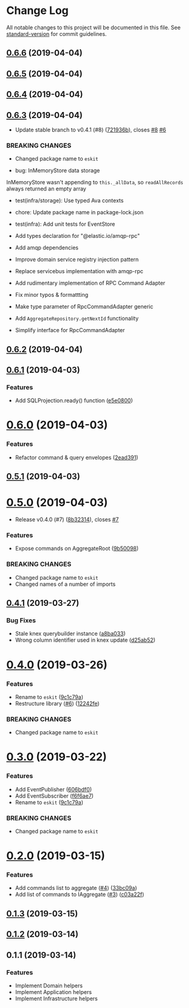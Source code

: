# Change Log

All notable changes to this project will be documented in this file. See [standard-version](https://github.com/conventional-changelog/standard-version) for commit guidelines.

<a name="0.6.6"></a>
## [0.6.6](https://github.com/authentik8/event-sourcing-kit/compare/v0.6.5...v0.6.6) (2019-04-04)



<a name="0.6.5"></a>
## [0.6.5](https://github.com/authentik8/event-sourcing-kit/compare/v0.6.4...v0.6.5) (2019-04-04)



<a name="0.6.4"></a>
## [0.6.4](https://github.com/authentik8/event-sourcing-kit/compare/v0.6.3...v0.6.4) (2019-04-04)



<a name="0.6.3"></a>
## [0.6.3](https://github.com/authentik8/event-sourcing-kit/compare/v0.6.2...v0.6.3) (2019-04-04)


* Update stable branch to v0.4.1 (#8) ([721936b](https://github.com/authentik8/event-sourcing-kit/commit/721936b)), closes [#8](https://github.com/authentik8/event-sourcing-kit/issues/8) [#6](https://github.com/authentik8/event-sourcing-kit/issues/6)


### BREAKING CHANGES

* Changed package name to `eskit`

* bug: InMemoryStore data storage

InMemoryStore wasn't appending to `this._allData`, so `readAllRecords` always
returned an empty array

* test(infra/storage): Use typed Ava contexts

* chore: Update package name in package-lock.json

* test(infra): Add unit tests for EventStore

* Add types declaration for "@elastic.io/amqp-rpc"

* Add amqp dependencies

* Improve domain service registry injection pattern

* Replace servicebus implementation with amqp-rpc

* Add rudimentary implementation of RPC Command Adapter

* Fix minor typos & formattting

* Make type parameter of RpcCommandAdapter generic

* Add `AggregateRepository.getNextId` functionality

* Simplify interface for RpcCommandAdapter



<a name="0.6.2"></a>
## [0.6.2](https://github.com/authentik8/event-sourcing-kit/compare/v0.6.1...v0.6.2) (2019-04-04)



<a name="0.6.1"></a>
## [0.6.1](https://github.com/authentik8/event-sourcing-kit/compare/v0.6.0...v0.6.1) (2019-04-03)


### Features

* Add SQLProjection.ready() function ([e5e0800](https://github.com/authentik8/event-sourcing-kit/commit/e5e0800))



<a name="0.6.0"></a>
# [0.6.0](https://github.com/authentik8/event-sourcing-kit/compare/v0.5.1...v0.6.0) (2019-04-03)


### Features

* Refactor command & query envelopes ([2ead391](https://github.com/authentik8/event-sourcing-kit/commit/2ead391))



<a name="0.5.1"></a>
## [0.5.1](https://github.com/authentik8/event-sourcing-kit/compare/v0.5.0...v0.5.1) (2019-04-03)



<a name="0.5.0"></a>
# [0.5.0](https://github.com/authentik8/event-sourcing-kit/compare/v0.4.1...v0.5.0) (2019-04-03)


* Release v0.4.0 (#7) ([8b32314](https://github.com/authentik8/event-sourcing-kit/commit/8b32314)), closes [#7](https://github.com/authentik8/event-sourcing-kit/issues/7)


### Features

* Expose commands on AggregateRoot ([9b50098](https://github.com/authentik8/event-sourcing-kit/commit/9b50098))


### BREAKING CHANGES

* Changed package name to `eskit`
* Changed names of a number of imports


<a name="0.4.1"></a>
## [0.4.1](https://github.com/authentik8/event-sourcing-kit/compare/v0.4.0...v0.4.1) (2019-03-27)


### Bug Fixes

* Stale knex querybuilder instance ([a8ba033](https://github.com/authentik8/event-sourcing-kit/commit/a8ba033))
* Wrong column identifier used in knex update ([d25ab52](https://github.com/authentik8/event-sourcing-kit/commit/d25ab52))


<a name="0.4.0"></a>
# [0.4.0](https://github.com/authentik8/event-sourcing-kit/compare/v0.2.0...v0.4.0) (2019-03-26)


### Features

* Rename to `eskit` ([9c1c79a](https://github.com/authentik8/event-sourcing-kit/commit/9c1c79a))
* Restructure library ([#6](https://github.com/authentik8/event-sourcing-kit/issues/6)) ([12242fe](https://github.com/authentik8/event-sourcing-kit/commit/12242fe))


### BREAKING CHANGES

* Changed package name to `eskit`



<a name="0.3.0"></a>
# [0.3.0](https://github.com/authentik8/event-sourcing-kit/compare/v0.2.0...v0.3.0) (2019-03-22)


### Features

* Add EventPublisher ([606bdf0](https://github.com/authentik8/event-sourcing-kit/commit/606bdf0))
* Add EventSubscriber ([f6f6ae7](https://github.com/authentik8/event-sourcing-kit/commit/f6f6ae7))
* Rename to `eskit` ([9c1c79a](https://github.com/authentik8/event-sourcing-kit/commit/9c1c79a))


### BREAKING CHANGES

* Changed package name to `eskit`



<a name="0.2.0"></a>
# [0.2.0](https://github.com/authentik8/event-sourcing-kit/compare/v0.1.3...v0.2.0) (2019-03-15)


### Features

* Add commands list to aggregate ([#4](https://github.com/authentik8/event-sourcing-kit/issues/4)) ([33bc09a](https://github.com/authentik8/event-sourcing-kit/commit/33bc09a))
* Add list of commands to IAggregate ([#3](https://github.com/authentik8/event-sourcing-kit/issues/3)) ([c03a22f](https://github.com/authentik8/event-sourcing-kit/commit/c03a22f))



<a name="0.1.3"></a>
## [0.1.3](https://github.com/authentik8/event-sourcing-kit/compare/v0.1.2...v0.1.3) (2019-03-15)



<a name="0.1.2"></a>
## [0.1.2](https://github.com/authentik8/event-sourcing-kit/compare/v0.1.1...v0.1.2) (2019-03-14)



<a name="0.1.1"></a>

## 0.1.1 (2019-03-14)

### Features

- Implement Domain helpers
- Implement Application helpers
- Implement Infrastructure helpers
